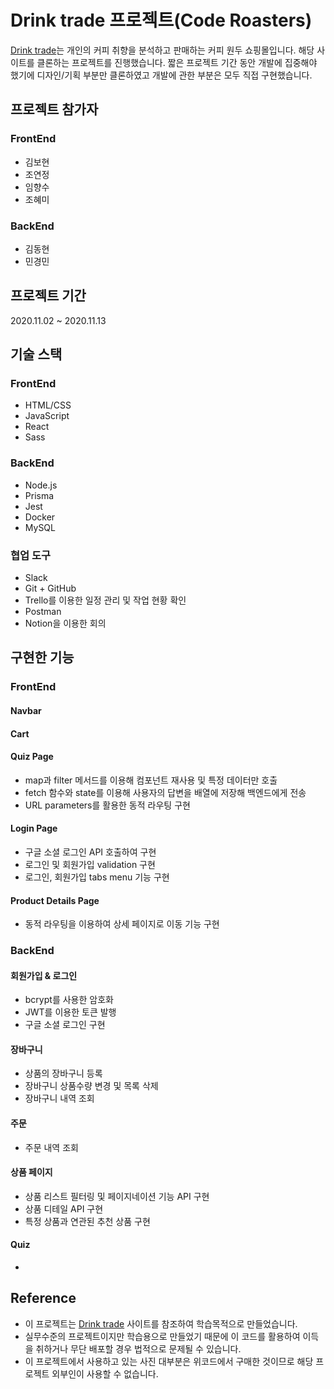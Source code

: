 # Drink trade 프로젝트(Code Roasters)
[Drink  trade](https://www.drinktrade.com/)는 개인의 커피 취향을 분석하고 판매하는 커피 원두 쇼핑몰입니다.
해당 사이트를 클론하는 프로젝트를 진행했습니다.
짧은 프로젝트 기간 동안 개발에 집중해야 했기에 디자인/기획 부분만 클론하였고 개발에 관한 부분은 모두 직접 구현했습니다.

## 프로젝트 참가자

### FrontEnd
- 김보현
- 조연정
- 임향수
- 조혜미

### BackEnd
- 김동현
- 민경민

## 프로젝트 기간
2020.11.02 ~ 2020.11.13

## 기술 스택

### FrontEnd
- HTML/CSS
- JavaScript
- React
- Sass

### BackEnd
- Node.js
- Prisma
- Jest
- Docker
- MySQL

### 협업 도구
- Slack
- Git + GitHub
- Trello를 이용한 일정 관리 및 작업 현황 확인
- Postman
- Notion을 이용한 회의

## 구현한 기능

### FrontEnd
#### Navbar
#### Cart
#### Quiz Page
- map과 filter 메서드를 이용해 컴포넌트 재사용 및 특정 데이터만 호출
- fetch 함수와 state를 이용해 사용자의 답변을 배열에 저장해 백엔드에게 전송
- URL parameters를 활용한 동적 라우팅 구현
#### Login Page
- 구글 소셜 로그인 API 호출하여 구현
- 로그인 및 회원가입 validation 구현
- 로그인, 회원가입 tabs menu 기능 구현

#### Product Details Page
- 동적 라우팅을 이용하여 상세 페이지로 이동 기능 구현

### BackEnd  
#### 회원가입 & 로그인
- bcrypt를 사용한 암호화
- JWT를 이용한 토큰 발행
- 구글 소셜 로그인 구현

#### 장바구니
- 상품의 장바구니 등록
- 장바구니 상품수량 변경 및 목록 삭제
- 장바구니 내역 조회

#### 주문
- 주문 내역 조회 

#### 상품 페이지
- 상품 리스트 필터링 및 페이지네이션 기능 API 구현
- 상품 디테일 API 구현
- 특정 상품과 연관된 추천 상품 구현

#### Quiz
- 




## Reference
- 이 프로젝트는 [Drink trade](https://www.drinktrade.com/) 사이트를 참조하여 학습목적으로 만들었습니다.
- 실무수준의 프로젝트이지만 학습용으로 만들었기 때문에 이 코드를 활용하여 이득을 취하거나 무단 배포할 경우 법적으로 문제될 수 있습니다.
- 이 프로젝트에서 사용하고 있는 사진 대부분은 위코드에서 구매한 것이므로 해당 프로젝트 외부인이 사용할 수 없습니다.


